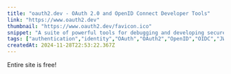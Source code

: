```yaml
---
title: "oauth2.dev - OAuth 2.0 and OpenID Connect Developer Tools"
link: "https://www.oauth2.dev"
thumbnail: "https://www.oauth2.dev/favicon.ico"
snippet: "A suite of powerful tools for debugging and developing secure identity solutions—absolutely free. From JWT decoding to OpenID validation, these tools streamline authentication workflows for developers."
tags: ["authentication","identity","OAuth","OAuth2","OpenID","OIDC","JWT","JOSE","login","access tokens","API security","identity provider","SSO","token validation","OpenID Connect","developer tools","debugging","secure APIs"]
createdAt: 2024-11-28T22:53:22.367Z
---
```

Entire site is free!
